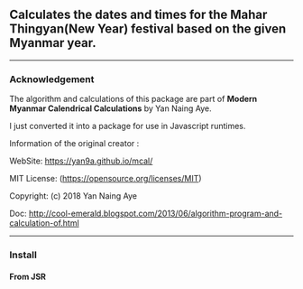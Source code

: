 ## Calculates the dates and times for the Mahar Thingyan(New Year) festival based on the given Myanmar year.

---

### Acknowledgement

The algorithm and calculations of this package are part of **Modern Myanmar Calendrical Calculations** by Yan Naing Aye.

I just converted it into a package for use in Javascript runtimes.

Information of the original creator :

WebSite: https://yan9a.github.io/mcal/

MIT License: (https://opensource.org/licenses/MIT)

Copyright: (c) 2018 Yan Naing Aye

Doc: http://cool-emerald.blogspot.com/2013/06/algorithm-program-and-calculation-of.html

---

### Install 

#### From JSR

